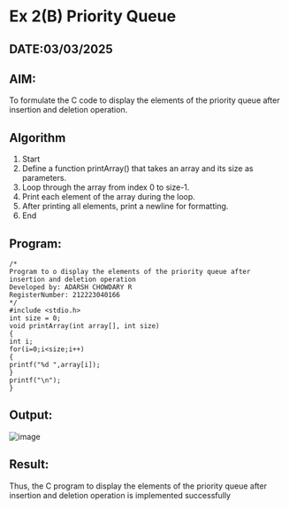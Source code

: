 # Ex 2(B) Priority Queue
## DATE:03/03/2025
## AIM:
To formulate the C code to display the elements of the priority queue after insertion and deletion operation.

## Algorithm
1. Start 
2. Define a function printArray() that takes an array and its size as parameters. 
3. Loop through the array from index 0 to size-1. 
4. Print each element of the array during the loop. 
5. After printing all elements, print a newline for formatting. 
6. End
## Program:
```
/*
Program to o display the elements of the priority queue after insertion and deletion operation
Developed by: ADARSH CHOWDARY R
RegisterNumber: 212223040166 
*/
#include <stdio.h> 
int size = 0;  
void printArray(int array[], int size) 
{ 
int i; 
for(i=0;i<size;i++) 
{ 
printf("%d ",array[i]); 
} 
printf("\n"); 
}
```

## Output:

![image](https://github.com/user-attachments/assets/89b1bc1f-089f-414d-a8de-2b1ca09f4fd9)


## Result:
Thus, the C program to display the elements of the priority queue after insertion and deletion operation is implemented successfully
